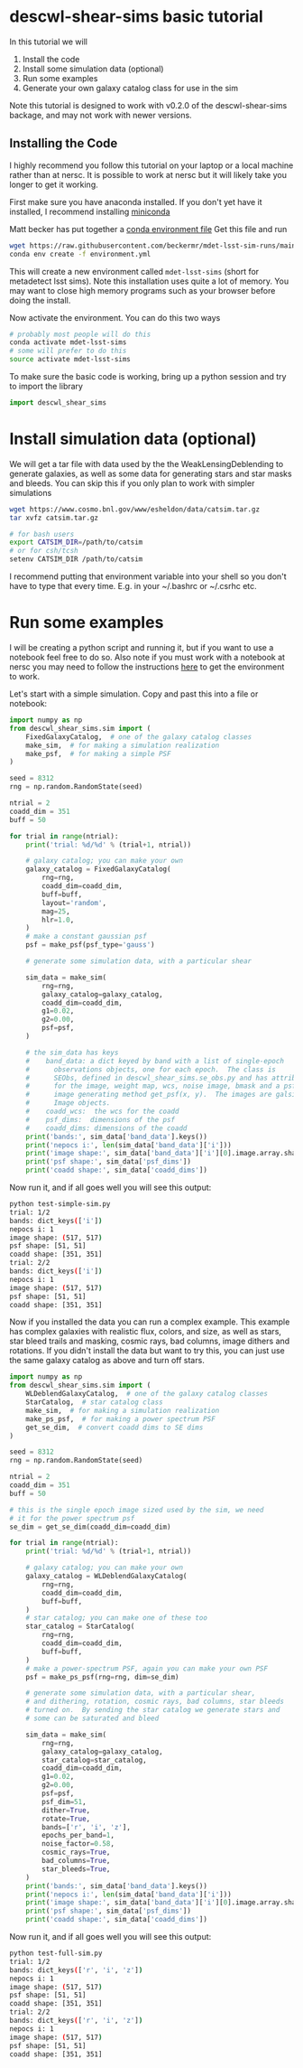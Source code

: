 # descwl-shear-sims basic tutorial

In this tutorial we will

1. Install the code
1. Install some simulation data (optional)
1. Run some examples
1. Generate your own galaxy catalog class for use in the sim

Note this tutorial is designed to work with v0.2.0 of the descwl-shear-sims backage, and
may not work with newer versions.

## Installing the Code

I highly recommend you follow this tutorial on your laptop or a local machine
rather than at nersc.  It is possible to work at nersc but it will likely take
you longer to get it working.

First make sure you have anaconda installed.  If you don't yet have it
installed, I recommend installing
[miniconda](https://docs.conda.io/en/latest/miniconda.html)

Matt becker has put together a [conda environment file](https://raw.githubusercontent.com/beckermr/mdet-lsst-sim-runs/main/environment.yml)
Get this file and run
```bash
wget https://raw.githubusercontent.com/beckermr/mdet-lsst-sim-runs/main/environment.yml
conda env create -f environment.yml
```
This will create a new environment called `mdet-lsst-sims` (short for
metadetect lsst sims).  Note this installation uses quite a lot of memory. You
may want to close high memory programs such as your browser before doing the
install.

Now activate the environment.  You can do this two ways
```bash
# probably most people will do this
conda activate mdet-lsst-sims
# some will prefer to do this
source activate mdet-lsst-sims
```

To make sure the basic code is working, bring up a python session and try to import
the library
```python
import descwl_shear_sims
```

# Install simulation data (optional)

We will get a tar file with data used by the the WeakLensingDeblending to
generate galaxies, as well as some data for generating stars and star masks and
bleeds.  You can skip this if you only plan to work with simpler simulations

```bash
wget https://www.cosmo.bnl.gov/www/esheldon/data/catsim.tar.gz
tar xvfz catsim.tar.gz

# for bash users
export CATSIM_DIR=/path/to/catsim
# or for csh/tcsh
setenv CATSIM_DIR /path/to/catsim
```

I recommend putting that environment variable into your shell so you don't have to type that every time.  E.g. in your ~/.bashrc or ~/.csrhc etc.

# Run some examples

I will be creating a python script and running it, but if you want to use a
notebook feel free to do so.  Also note if you must work with a notebook at
nersc you may need to follow the instructions
[here](https://github.com/beckermr/mdet-lsst-sim-runs/) to get the environment
to work.

Let's start with a simple simulation.  Copy and past this into a file or notebook:
```python
import numpy as np
from descwl_shear_sims.sim import (
    FixedGalaxyCatalog,  # one of the galaxy catalog classes
    make_sim,  # for making a simulation realization
    make_psf,  # for making a simple PSF
)

seed = 8312
rng = np.random.RandomState(seed)

ntrial = 2
coadd_dim = 351
buff = 50

for trial in range(ntrial):
    print('trial: %d/%d' % (trial+1, ntrial))

    # galaxy catalog; you can make your own
    galaxy_catalog = FixedGalaxyCatalog(
        rng=rng,
        coadd_dim=coadd_dim,
        buff=buff,
        layout='random',
        mag=25,
        hlr=1.0,
    )
    # make a constant gaussian psf
    psf = make_psf(psf_type='gauss')

    # generate some simulation data, with a particular shear

    sim_data = make_sim(
        rng=rng,
        galaxy_catalog=galaxy_catalog,
        coadd_dim=coadd_dim,
        g1=0.02,
        g2=0.00,
        psf=psf,
    )

    # the sim_data has keys
    #    band_data: a dict keyed by band with a list of single-epoch
    #      observations objects, one for each epoch.  The class is
    #      SEObs, defined in descwl_shear_sims.se_obs.py and has attributes
    #      for the image, weight map, wcs, noise image, bmask and a psf
    #      image generating method get_psf(x, y).  The images are galsim
    #      Image objects.
    #    coadd_wcs:  the wcs for the coadd
    #    psf_dims:  dimensions of the psf
    #    coadd_dims: dimensions of the coadd
    print('bands:', sim_data['band_data'].keys())
    print('nepocs i:', len(sim_data['band_data']['i']))
    print('image shape:', sim_data['band_data']['i'][0].image.array.shape)
    print('psf shape:', sim_data['psf_dims'])
    print('coadd shape:', sim_data['coadd_dims'])
```
Now run it, and if all goes well you will see this output:
```bash
python test-simple-sim.py
trial: 1/2
bands: dict_keys(['i'])
nepocs i: 1
image shape: (517, 517)
psf shape: [51, 51]
coadd shape: [351, 351]
trial: 2/2
bands: dict_keys(['i'])
nepocs i: 1
image shape: (517, 517)
psf shape: [51, 51]
coadd shape: [351, 351]
```

Now if you installed the data you can run a complex example.
This example has complex galaxies with realistic flux, colors, and
size, as well as stars, star bleed trails and masking, cosmic rays,
bad columns, image dithers and rotations.  If you didn't install the
data but want to try this, you can just use the same galaxy catalog
as above and turn off stars.
```python
import numpy as np
from descwl_shear_sims.sim import (
    WLDeblendGalaxyCatalog,  # one of the galaxy catalog classes
    StarCatalog,  # star catalog class
    make_sim,  # for making a simulation realization
    make_ps_psf,  # for making a power spectrum PSF
    get_se_dim,  # convert coadd dims to SE dims
)

seed = 8312
rng = np.random.RandomState(seed)

ntrial = 2
coadd_dim = 351
buff = 50

# this is the single epoch image sized used by the sim, we need
# it for the power spectrum psf
se_dim = get_se_dim(coadd_dim=coadd_dim)

for trial in range(ntrial):
    print('trial: %d/%d' % (trial+1, ntrial))

    # galaxy catalog; you can make your own
    galaxy_catalog = WLDeblendGalaxyCatalog(
        rng=rng,
        coadd_dim=coadd_dim,
        buff=buff,
    )
    # star catalog; you can make one of these too
    star_catalog = StarCatalog(
        rng=rng,
        coadd_dim=coadd_dim,
        buff=buff,
    )
    # make a power-spectrum PSF, again you can make your own PSF
    psf = make_ps_psf(rng=rng, dim=se_dim)

    # generate some simulation data, with a particular shear,
    # and dithering, rotation, cosmic rays, bad columns, star bleeds
    # turned on.  By sending the star catalog we generate stars and
    # some can be saturated and bleed

    sim_data = make_sim(
        rng=rng,
        galaxy_catalog=galaxy_catalog,
        star_catalog=star_catalog,
        coadd_dim=coadd_dim,
        g1=0.02,
        g2=0.00,
        psf=psf,
        psf_dim=51,
        dither=True,
        rotate=True,
        bands=['r', 'i', 'z'],
        epochs_per_band=1,
        noise_factor=0.58,
        cosmic_rays=True,
        bad_columns=True,
        star_bleeds=True,
    )
    print('bands:', sim_data['band_data'].keys())
    print('nepocs i:', len(sim_data['band_data']['i']))
    print('image shape:', sim_data['band_data']['i'][0].image.array.shape)
    print('psf shape:', sim_data['psf_dims'])
    print('coadd shape:', sim_data['coadd_dims'])
```

Now run it, and if all goes well you will see this output:
```bash
python test-full-sim.py
trial: 1/2
bands: dict_keys(['r', 'i', 'z'])
nepocs i: 1
image shape: (517, 517)
psf shape: [51, 51]
coadd shape: [351, 351]
trial: 2/2
bands: dict_keys(['r', 'i', 'z'])
nepocs i: 1
image shape: (517, 517)
psf shape: [51, 51]
coadd shape: [351, 351]
```
